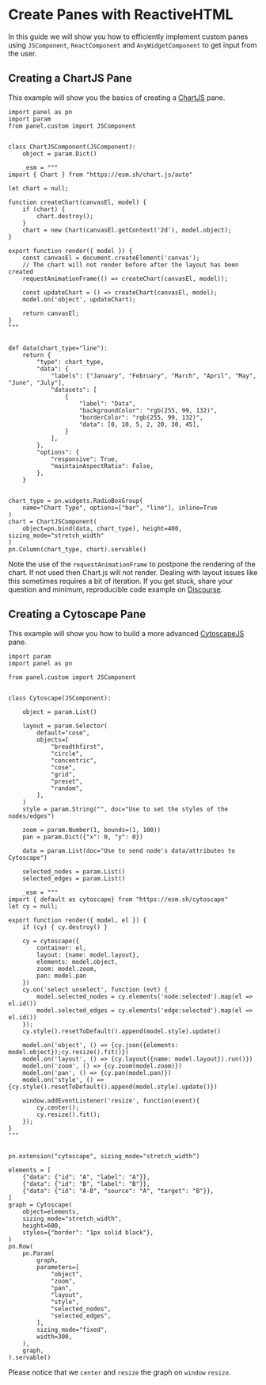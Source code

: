 # Create Panes with ReactiveHTML

In this guide we will show you how to efficiently implement custom panes using `JSComponent`, `ReactComponent` and `AnyWidgetComponent` to get input from the user.

## Creating a ChartJS Pane

This example will show you the basics of creating a [ChartJS](https://www.chartjs.org/docs/latest/) pane.

```{pyodide}
import panel as pn
import param
from panel.custom import JSComponent


class ChartJSComponent(JSComponent):
    object = param.Dict()

    _esm = """
import { Chart } from "https://esm.sh/chart.js/auto"

let chart = null;

function createChart(canvasEl, model) {
    if (chart) {
        chart.destroy();
    }
    chart = new Chart(canvasEl.getContext('2d'), model.object);
}

export function render({ model }) {
    const canvasEl = document.createElement('canvas');
    // The chart will not render before after the layout has been created
    requestAnimationFrame(() => createChart(canvasEl, model));

    const updateChart = () => createChart(canvasEl, model);
    model.on('object', updateChart);

    return canvasEl;
}
"""


def data(chart_type="line"):
    return {
        "type": chart_type,
        "data": {
            "labels": ["January", "February", "March", "April", "May", "June", "July"],
            "datasets": [
                {
                    "label": "Data",
                    "backgroundColor": "rgb(255, 99, 132)",
                    "borderColor": "rgb(255, 99, 132)",
                    "data": [0, 10, 5, 2, 20, 30, 45],
                }
            ],
        },
        "options": {
            "responsive": True,
            "maintainAspectRatio": False,
        },
    }


chart_type = pn.widgets.RadioBoxGroup(
    name="Chart Type", options=["bar", "line"], inline=True
)
chart = ChartJSComponent(
    object=pn.bind(data, chart_type), height=400, sizing_mode="stretch_width"
)
pn.Column(chart_type, chart).servable()
```

Note the use of the `requestAnimationFrame` to postpone the rendering of the chart. If not used then Chart.js will not render. Dealing with layout issues like this sometimes requires a bit of iteration. If you get stuck, share your question and minimum, reproducible code example on [Discourse](https://discourse.holoviz.org/).

## Creating a Cytoscape Pane

This example will show you how to build a more advanced [CytoscapeJS](https://js.cytoscape.org/) pane.

```{pyodide}
import param
import panel as pn

from panel.custom import JSComponent


class Cytoscape(JSComponent):

    object = param.List()

    layout = param.Selector(
        default="cose",
        objects=[
            "breadthfirst",
            "circle",
            "concentric",
            "cose",
            "grid",
            "preset",
            "random",
        ],
    )
    style = param.String("", doc="Use to set the styles of the nodes/edges")

    zoom = param.Number(1, bounds=(1, 100))
    pan = param.Dict({"x": 0, "y": 0})

    data = param.List(doc="Use to send node's data/attributes to Cytoscape")

    selected_nodes = param.List()
    selected_edges = param.List()

    _esm = """
import { default as cytoscape} from "https://esm.sh/cytoscape"
let cy = null;

export function render({ model, el }) {
    if (cy) { cy.destroy() }

    cy = cytoscape({
        container: el,
        layout: {name: model.layout},
        elements: model.object,
        zoom: model.zoom,
        pan: model.pan
    })
    cy.on('select unselect', function (evt) {
        model.selected_nodes = cy.elements('node:selected').map(el => el.id())
        model.selected_edges = cy.elements('edge:selected').map(el => el.id())
    });
    cy.style().resetToDefault().append(model.style).update()

    model.on('object', () => {cy.json({elements: model.object});cy.resize().fit()})
    model.on('layout', () => {cy.layout({name: model.layout}).run()})
    model.on('zoom', () => {cy.zoom(model.zoom)})
    model.on('pan', () => {cy.pan(model.pan)})
    model.on('style', () => {cy.style().resetToDefault().append(model.style).update()})

    window.addEventListener('resize', function(event){
        cy.center();
        cy.resize().fit();
    });
}
"""


pn.extension("cytoscape", sizing_mode="stretch_width")

elements = [
    {"data": {"id": "A", "label": "A"}},
    {"data": {"id": "B", "label": "B"}},
    {"data": {"id": "A-B", "source": "A", "target": "B"}},
]
graph = Cytoscape(
    object=elements,
    sizing_mode="stretch_width",
    height=600,
    styles={"border": "1px solid black"},
)
pn.Row(
    pn.Param(
        graph,
        parameters=[
            "object",
            "zoom",
            "pan",
            "layout",
            "style",
            "selected_nodes",
            "selected_edges",
        ],
        sizing_mode="fixed",
        width=300,
    ),
    graph,
).servable()
```

Please notice that we `center` and `resize` the graph on `window` `resize`.
